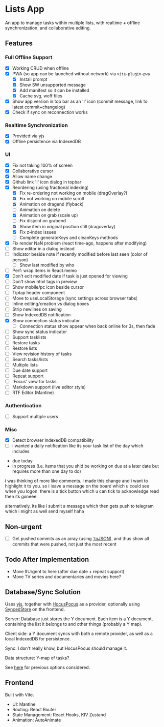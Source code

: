 # Lists App

An app to manage tasks within multiple lists, with realtime + offline synchronization, and collaborative editing.

## Features

### Full Offline Support

- [x] Working CRUD when offline
- [x] PWA (so app can be launched without network) via `vite-plugin-pwa`
  - [x] Install prompt
  - [x] Show SW unsupported message
  - [x] Add manifest so it can be installed
  - [x] Cache svg, woff files
- [x] Show app version in top bar as an 'I' icon (commit message, link to latest commit+changelog)
- [x] Check if sync on reconnection works

### Realtime Synchronization

- [x] Provided via yjs
- [x] Offline persistence via IndexedDB

### UI

- [x] Fix not taking 100% of screen
- [x] Collaborative cursor
- [x] Allow name change
- [x] Github link 'I' icon dialog in topbar
- [x] Reordering (using fractional indexing)
  - [x] Fix re-ordering not working on mobile (dragOverlay?)
  - [x] Fix not working on mobile scroll
  - [x] Animation on dragend (flyback)
  - [ ] Animation on delete
  - [x] Animation on grab (scale up)
  - [ ] Fix disjoint on grabend
  - [x] Show item in original position still (dragoverlay)
  - [x] Fix z-index issues
  - [ ] Complete generateKeys and cleanKeys methods
- [x] Fix render NaN problem (react time-ago, happens after modifying)
- [ ] Show editor in a dialog instead
- [ ] Indicator beside note if recently modified before last seen (color of person)
  - [ ] Show last modified by who
- [ ] Perf: wrap items in React.memo
- [x] Don't edit modified date if task is just opened for viewing
- [ ] Don't show html tags in preview
- [ ] Show mobile/pc icon beside cursor
- [ ] Tiptap header component
- [ ] Move to useLocalStorage (sync settings across browser tabs)
- [ ] Inline editing/creation vs dialog boxes
- [ ] Strip newlines on saving
- [ ] Show IndexedDB notification
- [x] Show connection status indicator
  - [ ] Connection status show appear when back online for 3s, then fade
- [ ] Show sync status indicator
- [ ] Support tasklists
- [ ] Restore tasks
- [ ] Restore lists
- [ ] View revision history of tasks
- [ ] Search tasks/lists
- [ ] Multiple lists
- [ ] Due date support
- [ ] Repeat support
- [ ] 'Focus' view for tasks
- [ ] Markdown support (live editor style)
- [ ] RTF Editor (Mantine)

### Authentication

- [ ] Support multiple users

### Misc

- [x] Detect browser IndexedDB compatibility
- [ ] i wanted a daily notification like its your task list of the day which includes
- due today
- in progress (i.e. items that you shld be working on due at a later date but requires more than one day to do)

i was thinking of more like comments. i made this change and i want to highlight it to you. so i leave a message on the board which u could see when you logon. there is a tick button which u can tick to acknowledge read then its goneee.

alternatively, its like i submit a message which then gets push to telegram which i might as well send myself haha

## Non-urgent

- [ ] Get pushed commits as an array (using [`toJSON](https://docs.github.com/en/actions/learn-github-actions/expressions#tojson)), and thus show all commits that were pushed, not just the most recent

## Todo After Implementation

- Move #Urgent to here (after due date + repeat support)
- Move TV series and documentaries and movies here?

## Database/Sync Solution

Uses [yjs][yjs], together with [HocusPocus] as a provider, optionally using [SyncedStore][syncedstore] on the frontend.

Server: Database just stores the Y document. Each item is a Y document, containing the list it belongs to and other things (probably a Y map).

Client side: a Y document syncs with both a remote provider, as well as a local IndexedDB for persistence.

Sync: I don't really know, but HocusPocus should manage it.

Data structure: Y-map of tasks?

See [here](databases.md) for previous options considered.

## Frontend

Built with Vite.

- UI: Mantine
- Routing: React Router
- State Management: React Hooks, KIV Zustand
- Animation: AutoAnimate

[yjs]: https://github.com/yjs/yjs
[hocuspocus]: https://tiptap.dev/hocuspocus
[syncedstore]: https://syncedstore.org/docs/
